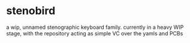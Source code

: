 # stenobird
a wip, unnamed stenographic keyboard family.
currently in a heavy WIP stage, with the repository acting as simple VC over the yamls and PCBs
